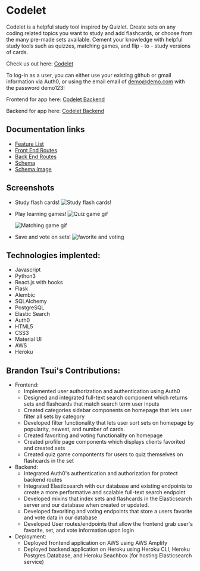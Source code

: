 # Codelet
Codelet is a helpful study tool inspired by Quizlet. Create sets on any coding related topics you want to study and add flashcards, or choose from the many pre-made sets available. Cement your knowledge with helpful study tools such as quizzes, matching games, and flip - to - study versions of cards.  

Check us out here: [Codelet](https://www.codelet.info/)

To log-in as a user, you can either use your existing github or gmail information via Auth0, or using the email email of demo@demo.com with the password demo123!

Frontend for app here: [Codelet Backend](https://github.com/b-tsui/Codelet-Frontend)

Backend for app here: [Codelet Backend](https://github.com/christophertalley/codelet-backend)

## Documentation links
- [Feature List](https://github.com/christophertalley/codelet-backend/blob/master/documentation/featureList.md)
- [Front End Routes](https://github.com/christophertalley/codelet-backend/blob/master/documentation/frontendRoutes.md)
- [Back End Routes](https://github.com/christophertalley/codelet-backend/blob/master/documentation/frontendRoutes.md)
- [Schema](https://github.com/christophertalley/codelet-backend/blob/master/documentation/schema.md)
- [Schema Image](https://github.com/christophertalley/codelet-backend/blob/master/documentation/Untitled%20(3).png)


## Screenshots
* Study flash cards!
![Study flash cards!](https://github.com/b-tsui/Codelet-Frontend/blob/master/documentation/images/card-flip.gif?raw=true)

* Play learning games!
![Quiz game gif](https://github.com/b-tsui/Codelet-Frontend/blob/master/documentation/images/quiz-game.gif?raw=true)

  ![Matching game gif](https://github.com/b-tsui/Codelet-Frontend/blob/master/documentation/images/matching-game.gif?raw=true)

* Save and vote on sets!
![favorite and voting](https://github.com/b-tsui/Codelet-Frontend/blob/master/documentation/images/set-manipulation.gif?raw=true)

## Technologies implented:
  - Javascript
  - Python3
  - React.js with hooks
  - Flask
  - Alembic
  - SQLAlchemy
  - PostgreSQL
  - Elastic Search
  - Auth0
  - HTML5
  - CSS3
  - Material UI
  - AWS 
  - Heroku
  
 ## Brandon Tsui's Contributions:
  - Frontend: 
    * Implemented user authorization and authentication using Auth0
    * Designed and integrated full-text search component which returns sets and flashcards that match search term user inputs
    * Created categories sidebar components on homepage that lets user filter all sets by category
    * Developed filter functionality that lets user sort sets on homepage by popularity, newest, and number of cards.
    * Created favoriting and voting functionality on homepage
    * Created profile page components which displays clients favorited and created sets
    * Created quiz game compontents for users to quiz themselves on flashcards in the set
  - Backend: 
    * Integrated Auth0's authentication and authorization for protect backend routes
    * Integrated Elasticsearch with our database and existing endpoints to create a more performative and scalable full-text search endpoint
    * Developed mixins that index sets and flashcards in the Elasticsearch server and our database when created or updated.
    * Developed favoriting and voting endpoints that store a users favorite and vote data in our database
    * Developed User routes/endpoints that allow the frontend grab user's favorite, set, and vote information upon login
  - Deployment:
    * Deployed frontend application on AWS using AWS Amplify
    * Deployed backend application on Heroku using Heroku CLI, Heroku Postgres Database, and Heroku Seachbox (for hosting Elasticsearch service)
